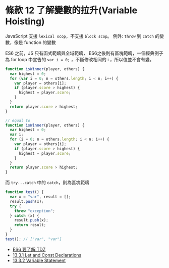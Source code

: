 # 條款 12 了解變數的拉升(Variable Hoisting)

JavaScript 支援 `lexical scop`，不支援 `block scop`。
例外: `throw` 到 `catch` 的變數，像是 function 的變數



ES6 之前，JS 只有函式範疇與全域範疇， ES6之後則有區塊範疇，一個經典例子為 for loop 中宣告的 `var i = 0;` ，不斷修改相同的 i ，所以值並不會有變。

```javascript
function isWinner(player, others) {
  var highest = 0;
  for (var i = 0; n = others.length; i < n; i++) {
    var player = others[i];
    if (player.score > highest) {
      highest = player.score;
    }
  }
  return player.score > highest;
}

// equal to 
function isWinner(player, others) {
  var highest = 0;
  var i;
  for (i = 0; n = others.length; i < n; i++) {
    var player = others[i];
    if (player.score > highest) {
      highest = player.score;
    }
  }
  return player.score > highest;
}
```

而 `try...catch` 中的 `catch`，則為區塊範疇

```javascript
function test() {
  var x = "var", result = [];
  result.push(x);
  try {
    throw "exception";
  } catch (x) {
    result.push(x);
    return result;
  }
}
test(); // ["var", "var"]
```

- [ES6 要了解 TDZ](https://blog.techbridge.cc/2018/11/10/javascript-hoisting/)
- [13.3.1 Let and Const Declarations](https://www.ecma-international.org/ecma-262/6.0/#sec-let-and-const-declarations)
- [13.3.2 Variable Statement](https://www.ecma-international.org/ecma-262/6.0/#sec-variable-statement)
